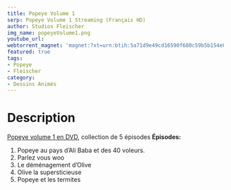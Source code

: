 ```yaml
---
title: Popeye Volume 1
serp: Popeye Volume 1 Streaming (Français HD)
author: Studios Fleischer
img_name: popeyeVolume1.png
youtube_url: 
webtorrent_magnet: 'magnet:?xt=urn:btih:5a71d9e49cd16590f680c59b5b154e0e75915485&dn=3Q98ftdfiWqm.mp4&tr=udp://explodie.org:6969&tr=udp://tracker.coppersurfer.tk:6969&tr=udp://tracker.empire-js.us:1337&tr=udp://tracker.leechers-paradise.org:6969&tr=udp://tracker.opentrackr.org:1337&tr=wss://tracker.btorrent.xyz&tr=wss://tracker.fastcast.nz&tr=wss://tracker.openwebtorrent.com&as=https://seed01.bitchute.com/8929/3Q98ftdfiWqm.mp4&as=https://seed02.bitchute.com/8929/3Q98ftdfiWqm.mp4&as=https://seed03.bitchute.com/8929/3Q98ftdfiWqm.mp4&xs=https://www.bitchute.com/torrent/8929/3Q98ftdfiWqm.torrent'
featured: true
tags:
- Popeye
- Fleischer
category:
- Dessins Animés
---
```


# Description
[Popeye volume 1 en DVD](https://www.amazon.fr/gp/product/B000EHS5DS/ref=as_li_tl?ie=UTF8&tag=ctimes-21&camp=1642&creative=6746&linkCode=as2&creativeASIN=B000EHS5DS&linkId=597ecfa2f888f8e9bd702a54b8c1db86), collection de 5 épisodes
**Épisodes:**
1. Popeye au pays d’Ali Baba et des 40 voleurs.
2. Parlez vous woo
3. Le déménagement d’Olive
4. Olive la supersticieuse
5. Popeye et les termites
